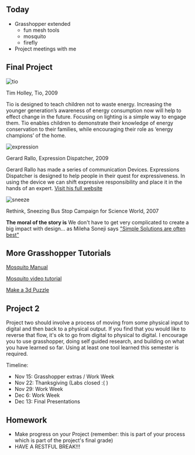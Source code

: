 ## Today

- Grasshopper extended
  - fun mesh tools
  - mosquito
  - firefly
- Project meetings with me

## Final Project

![tio](http://timholley.de/wp-content/uploads/2010/08/Design_Tio2-588x392.jpg)

Tim Holley, Tio, 2009

Tio is designed to teach children not to waste energy. Increasing the younger generation’s awareness of energy consumption now will help to effect change in the future. Focusing on lighting is a simple way to engage them. Tio enables children to demonstrate their knowledge of energy conservation to their families, while encouraging their role as ‘energy champions’ of the home.

![expression](http://www.gerardrallo.net/project_imgs/full_size/expressions.png)

Gerard Rallo, Expression Dispatcher, 2009

Gerard Rallo has made a series of communication Devices. Expressions Dispatcher is designed to help people in their quest for expressiveness. In using the device we can shift expressive responsibility and place it in the hands of an expert. [Visit his full website](http://www.gerardrallo.net/#art_design)

![sneeze](http://moma.org/interactives/exhibitions/2011/talktome/assets/TTM_127-large.jpg)

Rethink, Sneezing Bus Stop Campaign for Science World, 2007


**The moral of the story is**
We don't have to get very complicated to create a big impact with design... as Mileha Soneji says ["Simple Solutions are often best"](https://www.ted.com/talks/mileha_soneji_simple_hacks_for_life_with_parkinson_s?language=en)

## More Grasshopper Tutorials

[Mosquito Manual](http://www.ceedstudio.com/ceed3/wp-content/uploads/downloads/2015/11/Mosquito-Manual.pdf)

[Mosquito video tutorial](https://www.youtube.com/watch?v=CnvJ3bGuI1w&feature=youtu.be)

[Make a 3d Puzzle](https://vimeo.com/35707093?grasshopper_3dpuzzle)

## Project 2

Project two should involve a process of moving from some physical input to digital and then back to a physical output. If you find that you would like to reverse that flow, it's ok to go from digital to physical to digital. I encourage you to use grasshopper, doing self guided research, and building on what you have learned so far. Using at least one tool learned this semester is required.

Timeline:
- Nov 15: Grasshopper extras / Work Week
- Nov 22: Thanksgiving (Labs closed :( )
- Nov 29: Work Week
- Dec 6: Work Week
- Dec 13: Final Presentations

## Homework

- Make progress on your Project (remember: this is part of your process which is part of the project's final grade)
- HAVE A RESTFUL BREAK!!!
